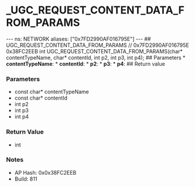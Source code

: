 # _UGC_REQUEST_CONTENT_DATA_FROM_PARAMS

--- ns: NETWORK aliases: ["0x7FD2990AF016795E"] --- ## UGC_REQUEST_CONTENT_DATA_FROM_PARAMS  // 0x7FD2990AF016795E 0x38FC2EEB int UGC_REQUEST_CONTENT_DATA_FROM_PARAMS(char* contentTypeName, char* contentId, int p2, int p3, int p4);   ## Parameters * **contentTypeName**: * **contentId**: * **p2**: * **p3**: * **p4**:  ## Return value

### Parameters
* const char* contentTypeName
* const char* contentId
* int p2
* int p3
* int p4

### Return Value
* int

### Notes
* AP Hash: 0x0x38FC2EEB
* Build: 811

